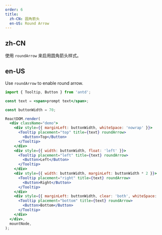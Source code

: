 ```yaml
---
order: 6
title:
  zh-CN: 圆角箭头
  en-US: Round Arrow
---
```


## zh-CN

使用 `roundArrow` 来启用圆角箭头样式。

## en-US

Use `roundArrow` to enable round arrow.

```jsx
import { Tooltip, Button } from 'antd';

const text = <span>prompt text</span>;

const buttonWidth = 70;

ReactDOM.render(
  <div className="demo">
    <div style={{ marginLeft: buttonWidth, whiteSpace: 'nowrap' }}>
      <Tooltip placement="top" title={text} roundArrow>
        <Button>Top</Button>
      </Tooltip>
    </div>
    <div style={{ width: buttonWidth, float: 'left' }}>
      <Tooltip placement="left" title={text} roundArrow>
        <Button>Left</Button>
      </Tooltip>
    </div>
    <div style={{ width: buttonWidth, marginLeft: buttonWidth * 2 }}>
      <Tooltip placement="right" title={text} roundArrow>
        <Button>Right</Button>
      </Tooltip>
    </div>
    <div style={{ marginLeft: buttonWidth, clear: 'both', whiteSpace: 'nowrap' }}>
      <Tooltip placement="bottom" title={text} roundArrow>
        <Button>Bottom</Button>
      </Tooltip>
    </div>
  </div>,
  mountNode,
);
```

<style>
.code-box-demo .demo {
  overflow: auto;
}
.code-box-demo .ant-btn {
  margin-right: 8px;
  margin-bottom: 8px;
}
.code-box-demo .ant-btn-rtl {
  margin-right: 0;
  margin-left: 8px;
  margin-bottom: 8px;
}
#components-tooltip-demo-round-arrow .ant-btn {
  width: 70px;
  text-align: center;
  padding: 0;
}
</style>
